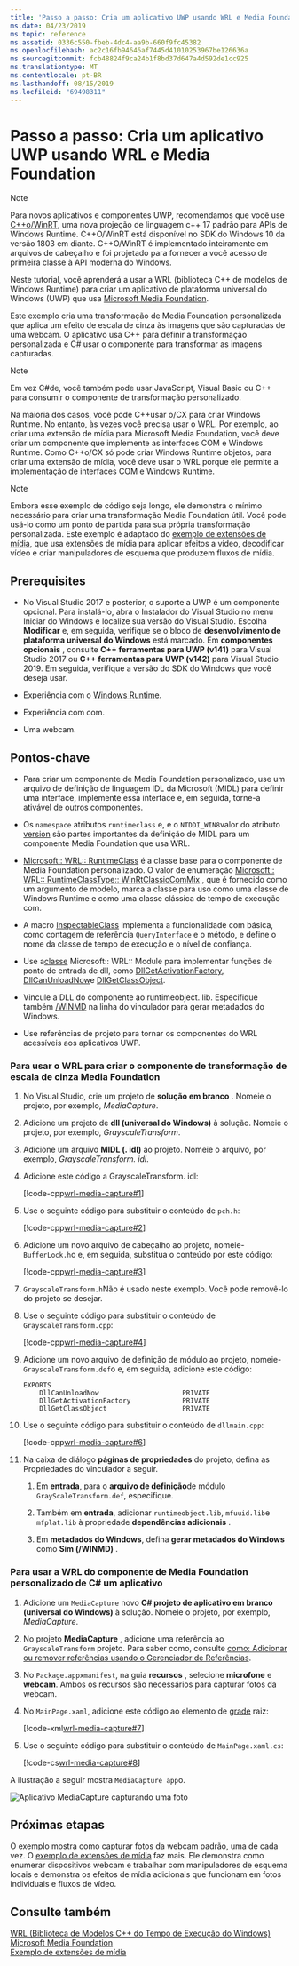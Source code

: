 ```yaml
---
title: 'Passo a passo: Cria um aplicativo UWP usando WRL e Media Foundation'
ms.date: 04/23/2019
ms.topic: reference
ms.assetid: 0336c550-fbeb-4dc4-aa9b-660f9fc45382
ms.openlocfilehash: ac2c16fb94646af7445d41010253967be126636a
ms.sourcegitcommit: fcb48824f9ca24b1f8bd37d647a4d592de1cc925
ms.translationtype: MT
ms.contentlocale: pt-BR
ms.lasthandoff: 08/15/2019
ms.locfileid: "69498311"
---
```

# <a name="walkthrough-creating-a-uwp-app-using-wrl-and-media-foundation"></a>Passo a passo: Cria um aplicativo UWP usando WRL e Media Foundation

> [!NOTE]
> Para novos aplicativos e componentes UWP, recomendamos que você use [ C++o/WinRT](/windows/uwp/cpp-and-winrt-apis/), uma nova projeção de linguagem c++ 17 padrão para APIs de Windows Runtime. C++O/WinRT está disponível no SDK do Windows 10 da versão 1803 em diante. C++O/WinRT é implementado inteiramente em arquivos de cabeçalho e foi projetado para fornecer a você acesso de primeira classe à API moderna do Windows.

Neste tutorial, você aprenderá a usar a WRL (biblioteca C++ de modelos de Windows Runtime) para criar um aplicativo de plataforma universal do Windows (UWP) que usa [Microsoft Media Foundation](/windows/win32/medfound/microsoft-media-foundation-sdk).

Este exemplo cria uma transformação de Media Foundation personalizada que aplica um efeito de escala de cinza às imagens que são capturadas de uma webcam. O aplicativo usa C++ para definir a transformação personalizada e C# usar o componente para transformar as imagens capturadas.

> [!NOTE]
> Em vez C#de, você também pode usar JavaScript, Visual Basic ou C++ para consumir o componente de transformação personalizado.

Na maioria dos casos, você pode C++usar o/CX para criar Windows Runtime. No entanto, às vezes você precisa usar o WRL. Por exemplo, ao criar uma extensão de mídia para Microsoft Media Foundation, você deve criar um componente que implemente as interfaces COM e Windows Runtime. Como C++o/CX só pode criar Windows Runtime objetos, para criar uma extensão de mídia, você deve usar o WRL porque ele permite a implementação de interfaces COM e Windows Runtime.

> [!NOTE]
> Embora esse exemplo de código seja longo, ele demonstra o mínimo necessário para criar uma transformação Media Foundation útil. Você pode usá-lo como um ponto de partida para sua própria transformação personalizada. Este exemplo é adaptado do [exemplo de extensões de mídia](https://code.msdn.microsoft.com/windowsapps/Media-extensions-sample-7b466096), que usa extensões de mídia para aplicar efeitos a vídeo, decodificar vídeo e criar manipuladores de esquema que produzem fluxos de mídia.

## <a name="prerequisites"></a>Prerequisites

- No Visual Studio 2017 e posterior, o suporte a UWP é um componente opcional. Para instalá-lo, abra o Instalador do Visual Studio no menu Iniciar do Windows e localize sua versão do Visual Studio. Escolha **Modificar** e, em seguida, verifique se o bloco de **desenvolvimento de plataforma universal do Windows** está marcado. Em **componentes opcionais** , consulte  **C++ ferramentas para UWP (v141)** para Visual Studio 2017 ou  **C++ ferramentas para UWP (v142)** para Visual Studio 2019. Em seguida, verifique a versão do SDK do Windows que você deseja usar. 

- Experiência com o [Windows Runtime](/uwp/api/).

- Experiência com com.

- Uma webcam.

## <a name="key-points"></a>Pontos-chave

- Para criar um componente de Media Foundation personalizado, use um arquivo de definição de linguagem IDL da Microsoft (MIDL) para definir uma interface, implemente essa interface e, em seguida, torne-a ativável de outros componentes.

- Os `namespace` atributos `runtimeclass` e, e o `NTDDI_WIN8`valor do atributo [version](/windows/win32/Midl/version) são partes importantes da definição de MIDL para um componente Media Foundation que usa WRL.

- [Microsoft:: WRL:: RuntimeClass](runtimeclass-class.md) é a classe base para o componente de Media Foundation personalizado. O valor de enumeração [Microsoft:: WRL:: RuntimeClassType:: WinRtClassicComMix](runtimeclasstype-enumeration.md) , que é fornecido como um argumento de modelo, marca a classe para uso como uma classe de Windows Runtime e como uma classe clássica de tempo de execução com.

- A macro [InspectableClass](inspectableclass-macro.md) implementa a funcionalidade com básica, como contagem de referência `QueryInterface` e o método, e define o nome da classe de tempo de execução e o nível de confiança.

- Use a[classe](module-class.md) Microsoft:: WRL:: Module para implementar funções de ponto de entrada de dll, como [DllGetActivationFactory](/windows/win32/winrt/functions), [DllCanUnloadNow](/windows/win32/api/combaseapi/nf-combaseapi-dllcanunloadnow)e [DllGetClassObject](/windows/win32/api/combaseapi/nf-combaseapi-dllgetclassobject).

- Vincule a DLL do componente ao runtimeobject. lib. Especifique também [/WINMD](../../cppcx/compiler-and-linker-options-c-cx.md) na linha do vinculador para gerar metadados do Windows.

- Use referências de projeto para tornar os componentes do WRL acessíveis aos aplicativos UWP.

### <a name="to-use-the-wrl-to-create-the-media-foundation-grayscale-transform-component"></a>Para usar o WRL para criar o componente de transformação de escala de cinza Media Foundation

1. No Visual Studio, crie um projeto de **solução em branco** . Nomeie o projeto, por exemplo, *MediaCapture*.

1. Adicione um projeto de **dll (universal do Windows)** à solução. Nomeie o projeto, por exemplo, *GrayscaleTransform*.

1. Adicione um arquivo **MIDL (. idl)** ao projeto. Nomeie o arquivo, por exemplo, *GrayscaleTransform. idl*.

1. Adicione este código a GrayscaleTransform. idl:

   [!code-cpp[wrl-media-capture#1](../codesnippet/CPP/walkthrough-creating-a-windows-store-app-using-wrl-and-media-foundation_1.idl)]

1. Use o seguinte código para substituir o conteúdo de `pch.h`:

   [!code-cpp[wrl-media-capture#2](../codesnippet/CPP/walkthrough-creating-a-windows-store-app-using-wrl-and-media-foundation_2.h)]

1. Adicione um novo arquivo de cabeçalho ao projeto, nomeie- `BufferLock.h`o e, em seguida, substitua o conteúdo por este código:

   [!code-cpp[wrl-media-capture#3](../codesnippet/CPP/walkthrough-creating-a-windows-store-app-using-wrl-and-media-foundation_3.h)]

1. `GrayscaleTransform.h`Não é usado neste exemplo. Você pode removê-lo do projeto se desejar.

1. Use o seguinte código para substituir o conteúdo de `GrayscaleTransform.cpp`:

   [!code-cpp[wrl-media-capture#4](../codesnippet/CPP/walkthrough-creating-a-windows-store-app-using-wrl-and-media-foundation_4.cpp)]

1. Adicione um novo arquivo de definição de módulo ao projeto, nomeie- `GrayscaleTransform.def`o e, em seguida, adicione este código:

   ```
   EXPORTS
       DllCanUnloadNow                     PRIVATE
       DllGetActivationFactory             PRIVATE
       DllGetClassObject                   PRIVATE
   ```

1. Use o seguinte código para substituir o conteúdo de `dllmain.cpp`:

   [!code-cpp[wrl-media-capture#6](../codesnippet/CPP/walkthrough-creating-a-windows-store-app-using-wrl-and-media-foundation_6.cpp)]

1. Na caixa de diálogo **páginas de propriedades** do projeto, defina as Propriedades do vinculador a seguir.

   1. Em **entrada**, para o **arquivo de definição**de módulo `GrayScaleTransform.def`, especifique.

   1. Também em **entrada**, adicionar `runtimeobject.lib`, `mfuuid.lib`e `mfplat.lib` à propriedade **dependências adicionais** .

   1. Em **metadados do Windows**, defina **gerar metadados do Windows** como **Sim (/WINMD)** .

### <a name="to-use-the-wrl-the-custom-media-foundation-component-from-a-c-app"></a>Para usar a WRL do componente de Media Foundation personalizado de C# um aplicativo

1. Adicione um `MediaCapture` novo  **C# projeto de aplicativo em branco (universal do Windows)** à solução. Nomeie o projeto, por exemplo, *MediaCapture*.

1. No projeto **MediaCapture** , adicione uma referência ao `GrayscaleTransform` projeto. Para saber como, consulte [como: Adicionar ou remover referências usando o Gerenciador de Referências](/visualstudio/ide/how-to-add-or-remove-references-by-using-the-reference-manager).

1. No `Package.appxmanifest`, na guia **recursos** , selecione **microfone** e **webcam**. Ambos os recursos são necessários para capturar fotos da webcam.

1. No `MainPage.xaml`, adicione este código ao elemento de [grade](/uwp/api/Windows.UI.Xaml.Controls.Grid) raiz:

   [!code-xml[wrl-media-capture#7](../codesnippet/Xaml/walkthrough-creating-a-windows-store-app-using-wrl-and-media-foundation_7.xaml)]

1. Use o seguinte código para substituir o conteúdo de `MainPage.xaml.cs`:

   [!code-cs[wrl-media-capture#8](../codesnippet/CSharp/walkthrough-creating-a-windows-store-app-using-wrl-and-media-foundation_8.cs)]

A ilustração a seguir mostra `MediaCapture app`o.

![Aplicativo MediaCapture capturando uma foto](../media/wrl_media_capture.png "WRL_Media_Capture")

## <a name="next-steps"></a>Próximas etapas

O exemplo mostra como capturar fotos da webcam padrão, uma de cada vez. O [exemplo de extensões de mídia](https://code.msdn.microsoft.com/windowsapps/Media-extensions-sample-7b466096) faz mais. Ele demonstra como enumerar dispositivos webcam e trabalhar com manipuladores de esquema locais e demonstra os efeitos de mídia adicionais que funcionam em fotos individuais e fluxos de vídeo.

## <a name="see-also"></a>Consulte também

[WRL (Biblioteca de Modelos C++ do Tempo de Execução do Windows)](windows-runtime-cpp-template-library-wrl.md)<br/>
[Microsoft Media Foundation](/windows/win32/medfound/microsoft-media-foundation-sdk)<br/>
[Exemplo de extensões de mídia](https://code.msdn.microsoft.com/windowsapps/Media-extensions-sample-7b466096)
